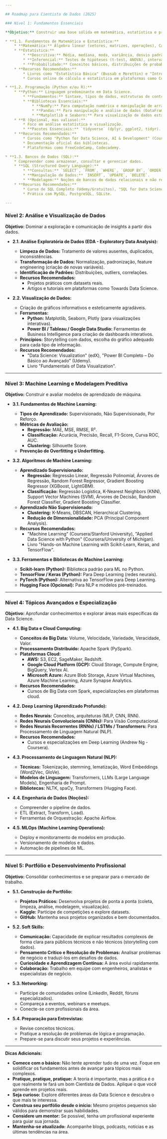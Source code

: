 ```yaml
---

## Roadmap para Cientista de Dados (2025)

### Nível 1: Fundamentos Essenciais

**Objetivo:** Construir uma base sólida em matemática, estatística e programação.

* **1.1. Fundamentos de Matemática e Estatística:**
    * **Matemática:** Álgebra linear (vetores, matrizes, operações), Cálculo (derivadas, integrais).
    * **Estatística:**
        * **Descritiva:** Média, mediana, moda, variância, desvio padrão, quartis, distribuições de frequência.
        * **Inferencial:** Testes de hipóteses (t-test, ANOVA), intervalos de confiança, correlação e regressão.
        * **Probabilidade:** Conceitos básicos, distribuições de probabilidade (normal, binomial, Poisson).
    * **Recursos Recomendados:**
        * Livros como "Estatística Básica" (Bussab e Morettin) e "Introduction to Statistical Learning".
        * Cursos online de cálculo e estatística em plataformas como Coursera, edX, Khan Academy.

* **1.2. Programação (Python e/ou R):**
    * **Python:** Linguagem predominante em Data Science.
        * **Fundamentos:** Sintaxe, tipos de dados, estruturas de controle, funções, orientação a objetos.
        * **Bibliotecas Essenciais:**
            * **NumPy:** Para computação numérica e manipulação de arrays.
            * **Pandas:** Para manipulação e análise de dados (DataFrames).
            * **Matplotlib e Seaborn:** Para visualização de dados estática.
    * **R (Opcional, mas valioso):**
        * Foco em análise estatística e visualização.
        * **Pacotes Essenciais:** `tidyverse` (dplyr, ggplot2, tidyr).
    * **Recursos Recomendados:**
        * Cursos como "Python for Data Science, AI & Development" (Coursera/IBM), "Data Scientist with Python" (DataCamp).
        * Documentação oficial das bibliotecas.
        * Plataformas como FreeCodeCamp, Codecademy.

* **1.3. Bancos de Dados (SQL):**
    * Compreender como armazenar, consultar e gerenciar dados.
    * **SQL (Structured Query Language):**
        * **Consultas:** `SELECT`, `FROM`, `WHERE`, `GROUP BY`, `ORDER BY`, `JOINs`.
        * **Manipulação de Dados:** `INSERT`, `UPDATE`, `DELETE`.
        * **Modelagem:** Noções de bancos de dados relacionais e não relacionais (NoSQL).
    * **Recursos Recomendados:**
        * Curso de SQL Completo (Udemy/Gratuitos), "SQL for Data Science" (Coursera/University of California).
        * Prática com MySQL, PostgreSQL, SQLite.

---
```


### Nível 2: Análise e Visualização de Dados

**Objetivo:** Dominar a exploração e comunicação de insights a partir dos dados.

* **2.1. Análise Exploratória de Dados (EDA - Exploratory Data Analysis):**
    * **Limpeza de Dados:** Tratamento de valores ausentes, duplicados, inconsistências.
    * **Transformação de Dados:** Normalização, padronização, feature engineering (criação de novas variáveis).
    * **Identificação de Padrões:** Distribuições, outliers, correlações.
    * **Recursos Recomendados:**
        * Projetos práticos com datasets reais.
        * Artigos e tutoriais em plataformas como Towards Data Science.

* **2.2. Visualização de Dados:**
    * Criação de gráficos informativos e esteticamente agradáveis.
    * **Ferramentas:**
        * **Python:** Matplotlib, Seaborn, Plotly (para visualizações interativas).
        * **Power BI / Tableau / Google Data Studio:** Ferramentas de Business Intelligence para criação de dashboards interativos.
    * **Princípios:** Storytelling com dados, escolha do gráfico adequado para cada tipo de informação.
    * **Recursos Recomendados:**
        * "Data Science: Visualization" (edX), "Power BI Completo – Do Básico ao Avançado" (Udemy).
        * Livro "Fundamentals of Data Visualization".

---

### Nível 3: Machine Learning e Modelagem Preditiva

**Objetivo:** Construir e avaliar modelos de aprendizado de máquina.

* **3.1. Fundamentos de Machine Learning:**
    * **Tipos de Aprendizado:** Supervisionado, Não Supervisionado, Por Reforço.
    * **Métricas de Avaliação:**
        * **Regressão:** MAE, MSE, RMSE, R².
        * **Classificação:** Acurácia, Precisão, Recall, F1-Score, Curva ROC, AUC.
        * **Clustering:** Silhouette Score.
    * **Prevenção de Overfitting e Underfitting.**

* **3.2. Algoritmos de Machine Learning:**
    * **Aprendizado Supervisionado:**
        * **Regressão:** Regressão Linear, Regressão Polinomial, Árvores de Regressão, Random Forest Regressor, Gradient Boosting Regressor (XGBoost, LightGBM).
        * **Classificação:** Regressão Logística, K-Nearest Neighbors (KNN), Support Vector Machines (SVM), Árvores de Decisão, Random Forest Classifier, Gradient Boosting Classifier.
    * **Aprendizado Não Supervisionado:**
        * **Clustering:** K-Means, DBSCAN, Hierarchical Clustering.
        * **Redução de Dimensionalidade:** PCA (Principal Component Analysis).
    * **Recursos Recomendados:**
        * "Machine Learning" (Coursera/Stanford University), "Applied Data Science with Python" (Coursera/University of Michigan).
        * Livro "Hands-on Machine Learning with Scikit-Learn, Keras, and TensorFlow".

* **3.3. Ferramentas e Bibliotecas de Machine Learning:**
    * **Scikit-learn (Python):** Biblioteca padrão para ML no Python.
    * **TensorFlow / Keras (Python):** Para Deep Learning (redes neurais).
    * **PyTorch (Python):** Alternativa ao TensorFlow para Deep Learning.
    * **Hugging Face (Opcional):** Para NLP e modelos pré-treinados.

---

### Nível 4: Tópicos Avançados e Especialização

**Objetivo:** Aprofundar conhecimentos e explorar áreas mais específicas da Data Science.

* **4.1. Big Data e Cloud Computing:**
    * **Conceitos de Big Data:** Volume, Velocidade, Variedade, Veracidade, Valor.
    * **Processamento Distribuído:** Apache Spark (PySpark).
    * **Plataformas Cloud:**
        * **AWS:** S3, EC2, SageMaker, Redshift.
        * **Google Cloud Platform (GCP):** Cloud Storage, Compute Engine, BigQuery, Vertex AI.
        * **Microsoft Azure:** Azure Blob Storage, Azure Virtual Machines, Azure Machine Learning, Azure Synapse Analytics.
    * **Recursos Recomendados:**
        * Cursos de Big Data com Spark, especializações em plataformas cloud.

* **4.2. Deep Learning (Aprendizado Profundo):**
    * **Redes Neurais:** Conceitos, arquiteturas (MLP, CNN, RNN).
    * **Redes Neurais Convolucionais (CNNs):** Para Visão Computacional.
    * **Redes Neurais Recorrentes (RNNs) / LSTMs / Transformers:** Para Processamento de Linguagem Natural (NLP).
    * **Recursos Recomendados:**
        * Cursos e especializações em Deep Learning (Andrew Ng - Coursera).

* **4.3. Processamento de Linguagem Natural (NLP):**
    * **Técnicas:** Tokenização, stemming, lematização, Word Embeddings (Word2Vec, GloVe).
    * **Modelos de Linguagem:** Transformers, LLMs (Large Language Models), Engenharia de Prompt.
    * **Bibliotecas:** NLTK, spaCy, Transformers (Hugging Face).

* **4.4. Engenharia de Dados (Noções):**
    * Compreender o pipeline de dados.
    * ETL (Extract, Transform, Load).
    * Ferramentas de Orquestração: Apache Airflow.

* **4.5. MLOps (Machine Learning Operations):**
    * Deploy e monitoramento de modelos em produção.
    * Versionamento de modelos e dados.
    * Automação de pipelines de ML.

---

### Nível 5: Portfólio e Desenvolvimento Profissional

**Objetivo:** Consolidar conhecimentos e se preparar para o mercado de trabalho.

* **5.1. Construção de Portfólio:**
    * **Projetos Práticos:** Desenvolva projetos de ponta a ponta (coleta, limpeza, análise, modelagem, visualização).
    * **Kaggle:** Participe de competições e explore datasets.
    * **GitHub:** Mantenha seus projetos organizados e bem documentados.

* **5.2. Soft Skills:**
    * **Comunicação:** Capacidade de explicar resultados complexos de forma clara para públicos técnicos e não técnicos (storytelling com dados).
    * **Pensamento Crítico e Resolução de Problemas:** Analisar problemas de negócio e traduzi-los em desafios de dados.
    * **Curiosidade e Aprendizagem Contínua:** A área evolui rapidamente.
    * **Colaboração:** Trabalho em equipe com engenheiros, analistas e especialistas de negócio.

* **5.3. Networking:**
    * Participe de comunidades online (LinkedIn, Reddit, fóruns especializados).
    * Compareça a eventos, webinars e meetups.
    * Conecte-se com profissionais da área.

* **5.4. Preparação para Entrevistas:**
    * Revise conceitos técnicos.
    * Pratique a resolução de problemas de lógica e programação.
    * Prepare-se para discutir seus projetos e experiências.

---

**Dicas Adicionais:**

* **Comece com o básico:** Não tente aprender tudo de uma vez. Foque em solidificar os fundamentos antes de avançar para tópicos mais complexos.
* **Pratique, pratique, pratique:** A teoria é importante, mas a prática é o que realmente te fará um bom Cientista de Dados. Aplique o que você aprende em projetos reais.
* **Seja curioso:** Explore diferentes áreas da Data Science e descubra o que mais te interessa.
* **Construa seu portfólio desde o início:** Mesmo projetos pequenos são válidos para demonstrar suas habilidades.
* **Considere um mentor:** Se possível, tenha um profissional experiente para guiar sua jornada.
* **Mantenha-se atualizado:** Acompanhe blogs, podcasts, notícias e as últimas tendências na área.
